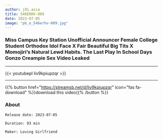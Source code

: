 ```yaml
---
author: j91.asia
title: 546ERHV-009
date: 2023-07-05
image: "pb_e_546erhv-009.jpg"
---
```


### Miss Campus Key Station Unofficial Announcer Female College Student Orthodox Idol Face X Fair Beautiful Big Tits X Momojiri’s Natural Lewd Habits. The Last Play In School Days Gonzo Creampie Sex Video Leaked
___

{{< youtubepl liv9kpiupzqr >}}
___

{{% button href="https://streamsb.net/d/liv9kpiupzqr" icon="fas fa-download" %}}download this video{{% /button %}}
### About

`Release date: 2023-07-05`

`Duration: 93 min`

`Maker:	Loving Girlfriend`